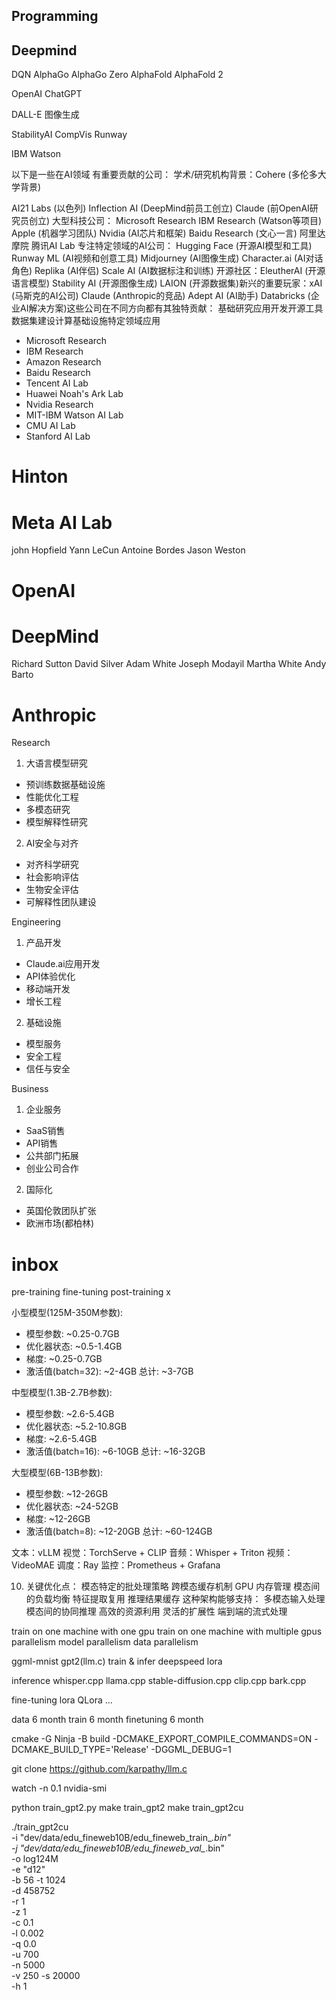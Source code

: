 



## Programming

## Deepmind

DQN
AlphaGo
AlphaGo Zero
AlphaFold
AlphaFold 2

OpenAI ChatGPT

DALL-E 图像生成

StabilityAI
CompVis
Runway

IBM Watson


以下是一些在AI领域
有重要贡献的公司：
学术/研究机构背景：Cohere (多伦多大学背景)

AI21 Labs (以色列)
Inflection AI (DeepMind前员工创立)
Claude (前OpenAI研究员创立)
大型科技公司：
Microsoft Research
IBM Research (Watson等项目)
Apple (机器学习团队)
Nvidia (AI芯片和框架)
Baidu Research (文心一言)
阿里达摩院
腾讯AI Lab
专注特定领域的AI公司：
Hugging Face (开源AI模型和工具)
Runway ML (AI视频和创意工具)
Midjourney (AI图像生成)
Character.ai (AI对话角色)
Replika (AI伴侣)
Scale AI (AI数据标注和训练)
开源社区：EleutherAI (开源语言模型)
Stability AI (开源图像生成)
LAION (开源数据集)新兴的重要玩家：xAI (马斯克的AI公司)
Claude (Anthropic的竞品)
Adept AI (AI助手)
Databricks (企业AI解决方案)这些公司在不同方向都有其独特贡献：
基础研究应用开发开源工具数据集建设计算基础设施特定领域应用

- Microsoft Research
- IBM Research
- Amazon Research
- Baidu Research
- Tencent AI Lab
- Huawei Noah's Ark Lab
- Nvidia Research
- MIT-IBM Watson AI Lab
- CMU AI Lab
- Stanford AI Lab

# Hinton

# Meta AI Lab

john Hopfield
Yann LeCun
Antoine Bordes
Jason Weston


# OpenAI

# DeepMind

Richard Sutton
David Silver
Adam White
Joseph Modayil
Martha White
Andy Barto


# Anthropic

Research

1. 大语言模型研究
- 预训练数据基础设施
- 性能优化工程
- 多模态研究
- 模型解释性研究

2. AI安全与对齐
- 对齐科学研究
- 社会影响评估
- 生物安全评估
- 可解释性团队建设

Engineering

1. 产品开发
- Claude.ai应用开发
- API体验优化
- 移动端开发
- 增长工程

2. 基础设施
- 模型服务
- 安全工程
- 信任与安全

Business

1. 企业服务
- SaaS销售
- API销售
- 公共部门拓展
- 创业公司合作

2. 国际化
- 英国伦敦团队扩张
- 欧洲市场(都柏林)


# inbox

pre-training
fine-tuning
post-training x

小型模型(125M-350M参数):
- 模型参数: ~0.25-0.7GB
- 优化器状态: ~0.5-1.4GB
- 梯度: ~0.25-0.7GB
- 激活值(batch=32): ~2-4GB
总计: ~3-7GB

中型模型(1.3B-2.7B参数):
- 模型参数: ~2.6-5.4GB
- 优化器状态: ~5.2-10.8GB
- 梯度: ~2.6-5.4GB
- 激活值(batch=16): ~6-10GB
总计: ~16-32GB

大型模型(6B-13B参数):
- 模型参数: ~12-26GB
- 优化器状态: ~24-52GB
- 梯度: ~12-26GB
- 激活值(batch=8): ~12-20GB
总计: ~60-124GB

文本：vLLM
视觉：TorchServe + CLIP
音频：Whisper + Triton
视频：VideoMAE
调度：Ray
监控：Prometheus + Grafana

10. 关键优化点：
模态特定的批处理策略
跨模态缓存机制
GPU 内存管理
模态间的负载均衡
特征提取复用
推理结果缓存
这种架构能够支持：
多模态输入处理
模态间的协同推理
高效的资源利用
灵活的扩展性
端到端的流式处理


train on one machine with one gpu
train on one machine with multiple gpus
parallelism
model parallelism
data parallelism


ggml-mnist gpt2(llm.c)
train & infer
deepspeed lora

inference
whisper.cpp
llama.cpp
stable-diffusion.cpp
clip.cpp
bark.cpp

fine-tuning
lora QLora ...



data 6 month
train 6 month
finetuning 6 month


cmake -G Ninja -B build -DCMAKE_EXPORT_COMPILE_COMMANDS=ON -DCMAKE_BUILD_TYPE='Release' -DGGML_DEBUG=1

git clone https://github.com/karpathy/llm.c

watch -n 0.1 nvidia-smi

python train_gpt2.py
make train_gpt2
make train_gpt2cu


./train_gpt2cu \
    -i "dev/data/edu_fineweb10B/edu_fineweb_train_*.bin" \
    -j "dev/data/edu_fineweb10B/edu_fineweb_val_*.bin" \
    -o log124M \
    -e "d12" \
    -b 56 -t 1024 \
    -d 458752 \
    -r 1 \
    -z 1 \
    -c 0.1 \
    -l 0.002 \
    -q 0.0 \
    -u 700 \
    -n 5000 \
    -v 250 -s 20000 \
    -h 1
